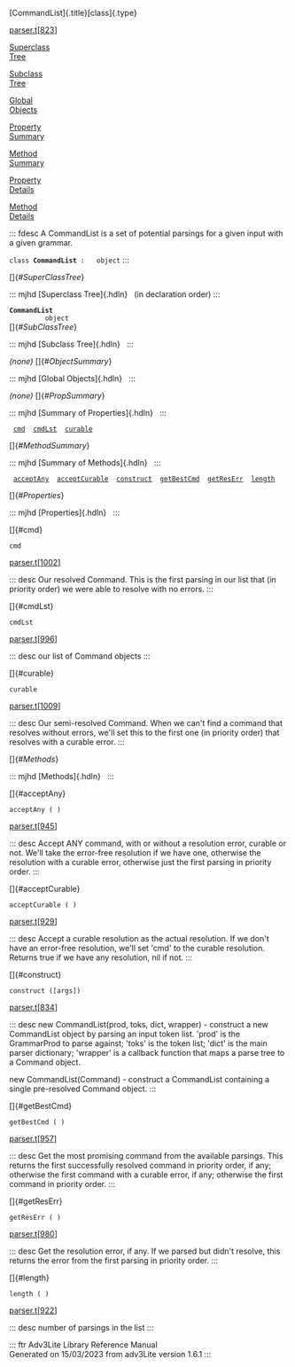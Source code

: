 [CommandList]{.title}[class]{.type}

[parser.t](../file/parser.t.html)\[[823](../source/parser.t.html#823)\]

[Superclass\
Tree](#_SuperClassTree_)

[Subclass\
Tree](#_SubClassTree_)

[Global\
Objects](#_ObjectSummary_)

[Property\
Summary](#_PropSummary_)

[Method\
Summary](#_MethodSummary_)

[Property\
Details](#_Properties_)

[Method\
Details](#_Methods_)

::: fdesc
A CommandList is a set of potential parsings for a given input with a
given grammar.

`class `**`CommandList`**` :   object`
:::

[]{#_SuperClassTree_}

::: mjhd
[Superclass Tree]{.hdln}   (in declaration order)
:::

**`CommandList`**\
`         object`\
[]{#_SubClassTree_}

::: mjhd
[Subclass Tree]{.hdln}  
:::

*(none)* []{#_ObjectSummary_}

::: mjhd
[Global Objects]{.hdln}  
:::

*(none)* []{#_PropSummary_}

::: mjhd
[Summary of Properties]{.hdln}  
:::

` `[`cmd`](#cmd)`  `[`cmdLst`](#cmdLst)`  `[`curable`](#curable)`  `

[]{#_MethodSummary_}

::: mjhd
[Summary of Methods]{.hdln}  
:::

` `[`acceptAny`](#acceptAny)`  `[`acceptCurable`](#acceptCurable)`  `[`construct`](#construct)`  `[`getBestCmd`](#getBestCmd)`  `[`getResErr`](#getResErr)`  `[`length`](#length)`  `

[]{#_Properties_}

::: mjhd
[Properties]{.hdln}  
:::

[]{#cmd}

`cmd`

[parser.t](../file/parser.t.html)\[[1002](../source/parser.t.html#1002)\]

::: desc
Our resolved Command. This is the first parsing in our list that (in
priority order) we were able to resolve with no errors.
:::

[]{#cmdLst}

`cmdLst`

[parser.t](../file/parser.t.html)\[[996](../source/parser.t.html#996)\]

::: desc
our list of Command objects
:::

[]{#curable}

`curable`

[parser.t](../file/parser.t.html)\[[1009](../source/parser.t.html#1009)\]

::: desc
Our semi-resolved Command. When we can\'t find a command that resolves
without errors, we\'ll set this to the first one (in priority order)
that resolves with a curable error.
:::

[]{#_Methods_}

::: mjhd
[Methods]{.hdln}  
:::

[]{#acceptAny}

`acceptAny ( )`

[parser.t](../file/parser.t.html)\[[945](../source/parser.t.html#945)\]

::: desc
Accept ANY command, with or without a resolution error, curable or not.
We\'ll take the error-free resolution if we have one, otherwise the
resolution with a curable error, otherwise just the first parsing in
priority order.
:::

[]{#acceptCurable}

`acceptCurable ( )`

[parser.t](../file/parser.t.html)\[[929](../source/parser.t.html#929)\]

::: desc
Accept a curable resolution as the actual resolution. If we don\'t have
an error-free resolution, we\'ll set \'cmd\' to the curable resolution.
Returns true if we have any resolution, nil if not.
:::

[]{#construct}

`construct ([args])`

[parser.t](../file/parser.t.html)\[[834](../source/parser.t.html#834)\]

::: desc
new CommandList(prod, toks, dict, wrapper) - construct a new CommandList
object by parsing an input token list. \'prod\' is the GrammarProd to
parse against; \'toks\' is the token list; \'dict\' is the main parser
dictionary; \'wrapper\' is a callback function that maps a parse tree to
a Command object.

new CommandList(Command) - construct a CommandList containing a single
pre-resolved Command object.
:::

[]{#getBestCmd}

`getBestCmd ( )`

[parser.t](../file/parser.t.html)\[[957](../source/parser.t.html#957)\]

::: desc
Get the most promising command from the available parsings. This returns
the first successfully resolved command in priority order, if any;
otherwise the first command with a curable error, if any; otherwise the
first command in priority order.
:::

[]{#getResErr}

`getResErr ( )`

[parser.t](../file/parser.t.html)\[[980](../source/parser.t.html#980)\]

::: desc
Get the resolution error, if any. If we parsed but didn\'t resolve, this
returns the error from the first parsing in priority order.
:::

[]{#length}

`length ( )`

[parser.t](../file/parser.t.html)\[[922](../source/parser.t.html#922)\]

::: desc
number of parsings in the list
:::

::: ftr
Adv3Lite Library Reference Manual\
Generated on 15/03/2023 from adv3Lite version 1.6.1
:::
